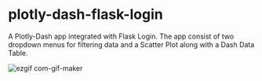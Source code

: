 # plotly-dash-flask-login
A Plotly-Dash app integrated with Flask Login. The app consist of two dropdown menus for filtering data and a Scatter Plot along with a Dash Data Table.

![ezgif com-gif-maker](https://user-images.githubusercontent.com/31138706/138723682-1d37f490-7b89-410e-a8f7-0e92bb330f27.gif)
